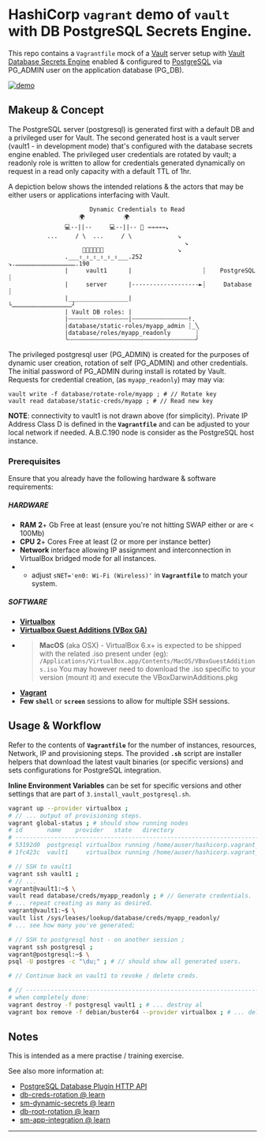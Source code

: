 # HashiCorp `vagrant` demo of **`vault`** with DB PostgreSQL Secrets Engine.
This repo contains a `Vagrantfile` mock of a [Vault](https://www.vaultproject.io/) server setup with [Vault Database Secrets Engine](https://www.vaultproject.io/docs/secrets/databases/) enabled & configured to [PostgreSQL](https://www.vaultproject.io/docs/secrets/databases/postgresql/) via PG_ADMIN user on the application database (PG_DB).

[![demo](https://asciinema.org/a/308019.svg)](https://asciinema.org/a/308019?autoplay=1)


## Makeup & Concept

The PostgreSQL server (postgresql) is generated first with a default DB and a privileged user for Vault.
The second generated host is a vault server (vault1 - in development mode) that's configured with the database secrets engine enabled. The privileged user credentials are rotated by vault; a readonly role is written to allow for credentials generated dynamically on request in a read only capacity with a default TTL of 1hr.


A depiction below shows the intended relations & the actors that may be either users or applications interfacing with Vault.

```
                       Dynamic Credentials to Read
                    🌍           🌍
                💻--||--     💻--||-- 🔑 →→→→→↘ 
           ...     / \  ...     / \             ↘ 
                                                  ↘  
                     🔐🔐🔐🔐🔐🔐                     ↘ 
                .___⇪_⇪_⇪_⇪_⇪_⇪___.252                ↘.…………………………………………….190
                |     vault1      |                    ┊    PostgreSQL   ┊
                |     server      |-------------------►┊     Database    ┊
                |_________________|                    └……………………………………………┘ 
                | Vault DB roles: |
                |┄┄┄┄┄┄┄┄┄┄┄┄┄┄┄┄┄|┄┄┄┄┄┄┄┄┄┄┄┄┄┄┄┄!. 
                |database/static-roles/myapp_admin ┊_╲           
                |database/roles/myapp_readonly       ┊         
                ╰┄┄┄┄┄┄┄┄┄┄┄┄┄┄┄┄┄┄┄┄┄┄┄┄┄┄┄┄┄┄┄┄┄┄┄┄╯
```

The privileged postgresql user (PG_ADMIN) is created for the purposes of dynamic user creation, rotation of self (PG_ADMIN) and other credentials.  
The initial password of PG_ADMIN during install is rotated by Vault. Requests for credential creation, (as `myapp_readonly`) may may via:
```
vault write -f database/rotate-role/myapp ; # // Rotate key
vault read database/static-creds/myapp ; # // Read new key
```

**NOTE**: connectivity to vault1 is not drawn above (for simplicity).
Private IP Address Class D is defined in the **`Vagrantfile`** and can be adjusted to your local network if needed.
A.B.C.190 node is consider as the PostgreSQL host instance.


### Prerequisites
Ensure that you already have the following hardware & software requirements:
 
##### HARDWARE
 - **RAM** **2**+ Gb Free at least (ensure you're not hitting SWAP either or are < 100Mb)
 - **CPU** **2**+ Cores Free at least (2 or more per instance better) 
 - **Network** interface allowing IP assignment and interconnection in VirtualBox bridged mode for all instances.
 - - adjust `sNET='en0: Wi-Fi (Wireless)'` in **`Vagrantfile`** to match your system.

##### SOFTWARE
 - [**Virtualbox**](https://www.virtualbox.org/)
 - [**Virtualbox Guest Additions (VBox GA)**](https://download.virtualbox.org/virtualbox/)
 - > **MacOS** (aka OSX) - VirtualBox 6.x+ is expected to be shipped with the related .iso present under (eg):
 `/Applications/VirtualBox.app/Contents/MacOS/VBoxGuestAdditions.iso`
You may however need to download the .iso specific to your version (mount it) and execute the VBoxDarwinAdditions.pkg
 - [**Vagrant**](https://www.vagrantup.com/)
 - **Few** **`shell`** or **`screen`** sessions to allow for multiple SSH sessions.
 

## Usage & Workflow
Refer to the contents of **`Vagrantfile`** for the number of instances, resources, Network, IP and provisioning steps.
The provided **`.sh`** script are installer helpers that download the latest vault binaries (or specific versions) and sets configurations for PostgreSQL integration.

**Inline Environment Variables** can be set for specific versions and other settings that are part of `3.install_vault_postgresql.sh`.

```bash
vagrant up --provider virtualbox ;
# // ... output of provisioning steps.
vagrant global-status ; # should show running nodes
# id       name    provider   state   directory
# -------------------------------------------------------------------------------
# 53192d0  postgresql virtualbox running /home/auser/hashicorp.vagrant_vault_postgresql
# 1fc423c  vault1     virtualbox running /home/auser/hashicorp.vagrant_vault_postgresql

# // SSH to vault1
vagrant ssh vault1 ;
# // ...
vagrant@vault1:~$ \
vault read database/creds/myapp_readonly ; # // Generate credentials.
# ... repeat creating as many as desired.
vagrant@vault1:~$ \
vault list /sys/leases/lookup/database/creds/myapp_readonly/
# ... see how many you've generated;

# // SSH to postgresql host - on another session ;
vagrant ssh postgresql ;
vagrant@postgresql:~$ \
psql -U postgres -c "\du;" ; # // should show all generated users.

# // Continue back on vault1 to revoke / delete creds.

# // ---------------------------------------------------------------------------
# when completely done:
vagrant destroy -f postgresql vault1 ; # ... destroy al
vagrant box remove -f debian/buster64 --provider virtualbox ; # ... delete box images
```


## Notes
This is intended as a mere practise / training exercise.

See also more information at:
 - [PostgreSQL Database Plugin HTTP API](https://www.vaultproject.io/api/secret/databases/postgresql.html)
 - [db-creds-rotation @ learn](https://learn.hashicorp.com/vault/secrets-management/db-creds-rotation)
 - [sm-dynamic-secrets @ learn](https://learn.hashicorp.com/vault/secrets-management/sm-dynamic-secrets)
 - [db-root-rotation @ learn](https://learn.hashicorp.com/vault/secrets-management/db-root-rotation)
 - [sm-app-integration @ learn](https://learn.hashicorp.com/vault/developer/sm-app-integration)

------
